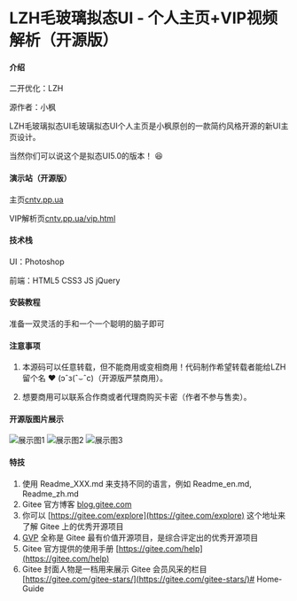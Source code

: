 # LZH毛玻璃拟态UI - 个人主页+VIP视频解析（开源版）

#### 介绍
二开优化：LZH

源作者：小枫

LZH毛玻璃拟态UI毛玻璃拟态UI个人主页是小枫原创的一款简约风格开源的新UI主页设计。

当然你们可以说这个是拟态UI5.0的版本！ :laughing: 

#### 演示站（开源版）

主页[cntv.pp.ua](https://cntv.pp.ua/)

VIP解析页[cntv.pp.ua/vip.html](https://cntv.pp.ua/vip.html)


#### 技术栈

UI：Photoshop

前端：HTML5 CSS3 JS jQuery

#### 安装教程

准备一双灵活的手和一个一个聪明的脑子即可

#### 注意事项

1.  本源码可以任意转载，但不能商用或变相商用！代码制作希望转载者能给LZH留个名  :heart: (ɔˆз(ˆ⌣ˆc)（开源版严禁商用）。

2.  想要商用可以联系合作商或者代理商购买卡密（作者不参与售卖）。

#### 开源版图片展示

![展示图1](%E5%B1%95%E7%A4%BA1.jpg)
![展示图2](%E5%B1%95%E7%A4%BA2.jpg)
![展示图3](%E5%B1%95%E7%A4%BA3.jpg)


#### 特技

1.  使用 Readme\_XXX.md 来支持不同的语言，例如 Readme\_en.md, Readme\_zh.md
2.  Gitee 官方博客 [blog.gitee.com](https://blog.gitee.com)
3.  你可以 [https://gitee.com/explore](https://gitee.com/explore) 这个地址来了解 Gitee 上的优秀开源项目
4.  [GVP](https://gitee.com/gvp) 全称是 Gitee 最有价值开源项目，是综合评定出的优秀开源项目
5.  Gitee 官方提供的使用手册 [https://gitee.com/help](https://gitee.com/help)
6.  Gitee 封面人物是一档用来展示 Gitee 会员风采的栏目 [https://gitee.com/gitee-stars/](https://gitee.com/gitee-stars/)# Home-Guide
